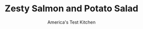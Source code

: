 ---
layout: ../../layouts/MarkdownPostLayout.astro
title: Zesty Salmon and Potato Salad
author: America's Test Kitchen
pubDate: 2023-03-15
description: "A quick and refreshing main-course salad with salmon and potatoes."
image_url: https://res.cloudinary.com/hksqkdlah/image/upload/ar_1:1,c_fill,dpr_2.0,f_auto,fl_lossy.progressive.strip_profile,g_faces:auto,q_auto:low,w_344/4266_sfs-quickpotatosalmonsalad-cc-319067
tags: ["Side Dishes","Fish & Seafood","Salads"]
calories: 2316
protein: 38
carbohydrates: 22
fats: 
fiber: 3
ingredients: ["1 pound, small red potatoes, scrubbed and halved",", Table salt","1 1/2 pounds, salmon fillet",", Ground black pepper","1/4 cup, chopped red onion","1/4 cup, sour cream","1/4 cup, mayonnaise","1/4 cup, chopped fresh chives","2 tablespoons, lemon juice","2 tablespoons, prepared horseradish","1 head, Bibb lettuce or romaine lettuce, torn into large bite-sized pieces"]
serves: 4
time: ""
instructions: ["Cover potatoes with water, add 1 teaspoon salt, and water to boil in medium saucepan over high heat. Reduce heat to medium and simmer until potatoes are tender, about 10 minutes. Drain and rinse potatoes under cold water.","Meanwhile, place salmon in microwave-safe dish and season with salt and pepper. Microwave on full power until fish is cooked through and flakes easily with fork, 5 to 7 minutes. Using tongs, remove and discard skin. Transfer salmon to medium bowl and cool slightly. Use 2 forks to flake fish apart. Add cooked potatoes to bowl.","Whisk onion, sour cream, mayonnaise, chives, lemon juice, and horseradish together in small bowl. Toss 2 tablespoons dressing with lettuce in large bowl. Toss remaining dressing with salmon and potatoes. Adjust seasonings with salt and pepper.","Divide lettuce among 4 plates. Top with salmon and potatoes. Serve."]
nutrition: ["1315 mg Potassium","516 mg Phosphorus","71 mg Calcium","2 mg Iron","84 mg Magnesium","889 mg Sodium","1 mg Zinc","37 g Fat","16 mg Niacin (B3)","9 g Monounsaturated","13 g Polyunsaturated","25 mg Vitamin C","106 mg Cholesterol","8 g Saturated","3 g Fiber","106 µg Folate (food)","3 g Sugars","54 µg Vitamin K","277 g Water","22 g Carbs","106 µg Folate equivalent (total)","38 g Protein","6 mg Vitamin E","5 µg Vitamin B12","1 mg Vitamin B6","99 µg Vitamin A","579 kcal Energy","2316 calories"]
notes: "Thanks to the microwave, the salmon cooks up juicy and tender in just minutes."
---